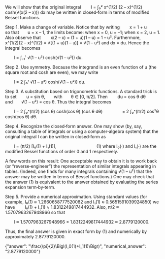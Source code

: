We will show that the original integral
  I = ∫₀² x^(1/2) (2 – x)^(1/2) cosh(√(x(2 – x))) dx
may be written in closed‐form in terms of modified Bessel functions.

Step 1. Make a change of variable.
Notice that by writing
  x = 1 + u   so that  u = x – 1,
the limits become: when x = 0, u = –1; when x = 2, u = 1. Also observe that
  x(2 – x) = (1 + u)(1 – u) = 1 – u².
Furthermore,
  x^(1/2)(2 – x)^(1/2) = √[(1 + u)(1 – u)] = √(1 – u²)
and dx = du. Hence the integral becomes

  I = ∫₋₁¹ √(1 – u²) cosh(√(1 – u²)) du.

Step 2. Use symmetry.
Because the integrand is an even function of u (the square root and cosh are even), we may write

  I = 2 ∫₀¹ √(1 – u²) cosh(√(1 – u²)) du.

Step 3. A substitution based on trigonometric functions.
A standard trick is to set
  u = sin θ,  with  θ ∈ [0, π/2].
Then
  du = cos θ dθ  and  √(1 – u²) = cos θ.
Thus the integral becomes

  I = 2 ∫₀^(π/2) (cos θ) cosh(cos θ) (cos θ dθ)
     = 2 ∫₀^(π/2) cos²θ cosh(cos θ) dθ.

Step 4. Recognize the closed‐form answer.
One may show (by, say, consulting a table of integrals or using a computer‐algebra system) that the original integral I can be written in closed‐form as

  I = (π/2) [I₀(1) + I₁(1)],
         (1)
where I₀(⋅) and I₁(⋅) are the modified Bessel functions of order 0 and 1 respectively.

A few words on this result: One acceptable way to obtain it is to work back (or “reverse‐engineer”) the representation of similar integrals appearing in tables. (Indeed, one finds for many integrals containing √(1 – u²) that the answer may be written in terms of Bessel functions.) One may check that the answer (1) is equivalent to the answer obtained by evaluating the series expansion term‐by‐term.

Step 5. Provide a numerical approximation.
Using standard values (for example, I₀(1) ≈ 1.2660658777520082 and I₁(1) ≈ 0.5651591039924850) we have
  I₀(1) + I₁(1) ≈ 1.8312249817444932.
Also, π/2 ≈ 1.5707963267948966 so that

  I ≈ 1.5707963267948966 × 1.8312249817444932 ≈ 2.8779120000.

Thus, the final answer is given in exact form by (1) and numerically by approximately 2.8779120000.

{"answer": "\\frac{\\pi}{2}\\Bigl(I_0(1)+I_1(1)\\Bigr)", "numerical_answer": "2.8779120000"}